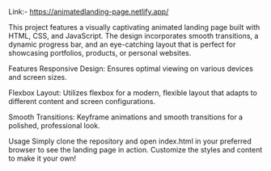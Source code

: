 Link:- https://animatedlanding-page.netlify.app/

This project features a visually captivating animated landing page built with HTML, CSS, and JavaScript. The design incorporates smooth transitions, a dynamic progress bar, and an eye-catching layout that is perfect for showcasing portfolios, products, or personal websites.

Features
Responsive Design: Ensures optimal viewing on various devices and screen sizes.

Flexbox Layout: Utilizes flexbox for a modern, flexible layout that adapts to different content and screen configurations.

Smooth Transitions: Keyframe animations and smooth transitions for a polished, professional look.

Usage
Simply clone the repository and open index.html in your preferred browser to see the landing page in action. Customize the styles and content to make it your own!
